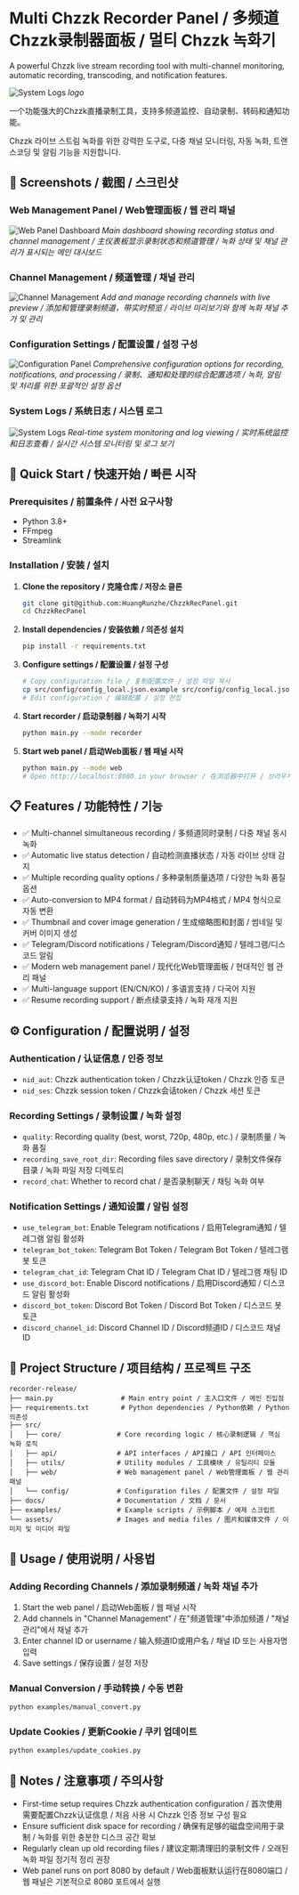 # Multi Chzzk Recorder Panel / 多频道Chzzk录制器面板 / 멀티 Chzzk 녹화기

A powerful Chzzk live stream recording tool with multi-channel monitoring, automatic recording, transcoding, and notification features.


![System Logs](assets/screenshots/logo.png)
*logo* 

一个功能强大的Chzzk直播录制工具，支持多频道监控、自动录制、转码和通知功能。 

Chzzk 라이브 스트림 녹화를 위한 강력한 도구로, 다중 채널 모니터링, 자동 녹화, 트랜스코딩 및 알림 기능을 지원합니다.

## 📸 Screenshots / 截图 / 스크린샷

### Web Management Panel / Web管理面板 / 웹 관리 패널
![Web Panel Dashboard](assets/screenshots/web-panel-dashboard.png)
*Main dashboard showing recording status and channel management / 主仪表板显示录制状态和频道管理 / 녹화 상태 및 채널 관리가 표시되는 메인 대시보드*

### Channel Management / 频道管理 / 채널 관리
![Channel Management](assets/screenshots/channel-management.png)
*Add and manage recording channels with live preview / 添加和管理录制频道，带实时预览 / 라이브 미리보기와 함께 녹화 채널 추가 및 관리*

### Configuration Settings / 配置设置 / 설정 구성
![Configuration Panel](assets/screenshots/configuration-panel.png)
*Comprehensive configuration options for recording, notifications, and processing / 录制、通知和处理的综合配置选项 / 녹화, 알림 및 처리를 위한 포괄적인 설정 옵션*

### System Logs / 系统日志 / 시스템 로그
![System Logs](assets/screenshots/system-logs.png)
*Real-time system monitoring and log viewing / 实时系统监控和日志查看 / 실시간 시스템 모니터링 및 로그 보기*

## 🚀 Quick Start / 快速开始 / 빠른 시작

### Prerequisites / 前置条件 / 사전 요구사항

- Python 3.8+
- FFmpeg
- Streamlink

### Installation / 安装 / 설치

1. **Clone the repository / 克隆仓库 / 저장소 클론**
   ```bash
   git clone git@github.com:HuangRunzhe/ChzzkRecPanel.git
   cd ChzzkRecPanel
   ```

2. **Install dependencies / 安装依赖 / 의존성 설치**
   ```bash
   pip install -r requirements.txt
   ```

3. **Configure settings / 配置设置 / 설정 구성**
   ```bash
   # Copy configuration file / 复制配置文件 / 설정 파일 복사
   cp src/config/config_local.json.example src/config/config_local.json
   # Edit configuration / 编辑配置 / 설정 편집
   ```

4. **Start recorder / 启动录制器 / 녹화기 시작**
   ```bash
   python main.py --mode recorder
   ```

5. **Start web panel / 启动Web面板 / 웹 패널 시작**
   ```bash
   python main.py --mode web
   # Open http://localhost:8080 in your browser / 在浏览器中打开 / 브라우저에서 열기
   ```

## 📋 Features / 功能特性 / 기능

- ✅ Multi-channel simultaneous recording / 多频道同时录制 / 다중 채널 동시 녹화
- ✅ Automatic live status detection / 自动检测直播状态 / 자동 라이브 상태 감지
- ✅ Multiple recording quality options / 多种录制质量选项 / 다양한 녹화 품질 옵션
- ✅ Auto-conversion to MP4 format / 自动转码为MP4格式 / MP4 형식으로 자동 변환
- ✅ Thumbnail and cover image generation / 生成缩略图和封面 / 썸네일 및 커버 이미지 생성
- ✅ Telegram/Discord notifications / Telegram/Discord通知 / 텔레그램/디스코드 알림
- ✅ Modern web management panel / 现代化Web管理面板 / 현대적인 웹 관리 패널
- ✅ Multi-language support (EN/CN/KO) / 多语言支持 / 다국어 지원
- ✅ Resume recording support / 断点续录支持 / 녹화 재개 지원

## ⚙️ Configuration / 配置说明 / 설정

### Authentication / 认证信息 / 인증 정보
- `nid_aut`: Chzzk authentication token / Chzzk认证token / Chzzk 인증 토큰
- `nid_ses`: Chzzk session token / Chzzk会话token / Chzzk 세션 토큰

### Recording Settings / 录制设置 / 녹화 설정
- `quality`: Recording quality (best, worst, 720p, 480p, etc.) / 录制质量 / 녹화 품질
- `recording_save_root_dir`: Recording files save directory / 录制文件保存目录 / 녹화 파일 저장 디렉토리
- `record_chat`: Whether to record chat / 是否录制聊天 / 채팅 녹화 여부

### Notification Settings / 通知设置 / 알림 설정
- `use_telegram_bot`: Enable Telegram notifications / 启用Telegram通知 / 텔레그램 알림 활성화
- `telegram_bot_token`: Telegram Bot Token / Telegram Bot Token / 텔레그램 봇 토큰
- `telegram_chat_id`: Telegram Chat ID / Telegram Chat ID / 텔레그램 채팅 ID
- `use_discord_bot`: Enable Discord notifications / 启用Discord通知 / 디스코드 알림 활성화
- `discord_bot_token`: Discord Bot Token / Discord Bot Token / 디스코드 봇 토큰
- `discord_channel_id`: Discord Channel ID / Discord频道ID / 디스코드 채널 ID

## 📁 Project Structure / 项目结构 / 프로젝트 구조

```
recorder-release/
├── main.py                 # Main entry point / 主入口文件 / 메인 진입점
├── requirements.txt        # Python dependencies / Python依赖 / Python 의존성
├── src/
│   ├── core/              # Core recording logic / 核心录制逻辑 / 핵심 녹화 로직
│   ├── api/               # API interfaces / API接口 / API 인터페이스
│   ├── utils/             # Utility modules / 工具模块 / 유틸리티 모듈
│   ├── web/               # Web management panel / Web管理面板 / 웹 관리 패널
│   └── config/            # Configuration files / 配置文件 / 설정 파일
├── docs/                  # Documentation / 文档 / 문서
├── examples/              # Example scripts / 示例脚本 / 예제 스크립트
└── assets/                # Images and media files / 图片和媒体文件 / 이미지 및 미디어 파일
```

## 🔧 Usage / 使用说明 / 사용법

### Adding Recording Channels / 添加录制频道 / 녹화 채널 추가
1. Start the web panel / 启动Web面板 / 웹 패널 시작
2. Add channels in "Channel Management" / 在"频道管理"中添加频道 / "채널 관리"에서 채널 추가
3. Enter channel ID or username / 输入频道ID或用户名 / 채널 ID 또는 사용자명 입력
4. Save settings / 保存设置 / 설정 저장

### Manual Conversion / 手动转换 / 수동 변환
```bash
python examples/manual_convert.py
```

### Update Cookies / 更新Cookie / 쿠키 업데이트
```bash
python examples/update_cookies.py
```



## 📝 Notes / 注意事项 / 주의사항

- First-time setup requires Chzzk authentication configuration / 首次使用需要配置Chzzk认证信息 / 처음 사용 시 Chzzk 인증 정보 구성 필요
- Ensure sufficient disk space for recording / 确保有足够的磁盘空间用于录制 / 녹화를 위한 충분한 디스크 공간 확보
- Regularly clean up old recording files / 建议定期清理旧的录制文件 / 오래된 녹화 파일 정기적 정리 권장
- Web panel runs on port 8080 by default / Web面板默认运行在8080端口 / 웹 패널은 기본적으로 8080 포트에서 실행